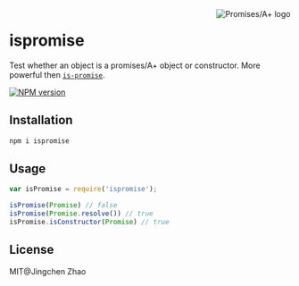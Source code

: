 <a href="http://promisesaplus.com/">
    <img src="http://promisesaplus.com/assets/logo-small.png" alt="Promises/A+ logo"
         title="Promises/A+ 1.1 compliant" align="right" />
</a>

ispromise
======
Test whether an object is a promises/A+ object or constructor. More powerful then [`is-promise`](https://github.com/then/is-promise).

[![NPM version](https://badge.fury.io/js/ispromise.svg)](https://www.npmjs.com/package/isPromise)

## Installation
```bash
npm i ispromise
```

## Usage
```javascript
var isPromise = require('ispromise');

isPromise(Promise) // false
isPromise(Promise.resolve()) // true
isPromise.isConstructor(Promise) // true
```

## License
MIT@Jingchen Zhao
